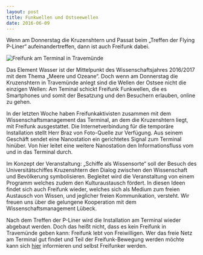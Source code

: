 ```yaml
---
layout: post
title: Funkwellen und Ostseewellen
date: 2016-06-09
---
```


Wenn am Donnerstag die Kruzenshtern und Passat beim „Treffen der Flying P-Liner“ aufeinandertreffen, dann ist auch Freifunk dabei.

<!--more-->

![Freifunk am Terminal in Travemünde](https://chaotikum.org/_media/news:freifunkwasser.jpg)

Das Element Wasser ist der Mittelpunkt des Wissenschaftsjahres 2016/2017 mit dem Thema „Meere und Ozeane“. Doch wenn am Donnerstag die Kruzenshtern in Travemünde anlegt sind die Wellen der Ostsee nicht die einzigen Wellen: Am Teminal schickt Freifunk Funkwellen, die es Smartphones und somit der Besatzung und den Besuchern erlauben, online zu gehen.

In der letzten Woche haben Freifunkaktivisten zusammen mit dem Wissenschaftsmanagement das Terminal, an dem die Kruzenshtern liegt, mit Freifunk ausgestattet. Die Internetverbindung für die temporäre Installation stellt Herr Braz von Foto-Quelle zur Verfügung. Aus seinem Geschäft sendet eine Nanostation ein gerichtetes Signal zum Terminal hinüber. Von hier leitet eine weitere Nanostation den Informationsfluss vom und in das Terminal durch.

Im Konzept der Veranstaltung: „Schiffe als Wissensorte“ soll der Besuch des Universitätschiffes Kruzenshtern den Dialog zwischen den Wissenschaft und Bevölkerung symbolisieren. Begleitet wird die Veranstaltung von einem Programm welches zudem den Kulturaustausch fördert. In diesen Ideen findet sich auch Freifunk wieder, welches sich als Medium zum freien Austausch von Wissen, und jeglicher freien Kommunikation, versteht. Wir freuen uns über die gelungene Kooperation mit dem Wissenschaftsmanagement Lübeck.

Nach dem Treffen der P-Liner wird die Installation am Terminal wieder abgebaut werden. Doch das heißt nicht, dass es kein Freifunk in Travemünde geben kann: Freifunk lebt von Freiwilligen. Wer das freie Netz am Terminal gut findet und Teil der Freifunk-Bewegung werden möchte kann sich [hier](http://luebeck.freifunk.net) informieren und selbst Freifunker werden.
